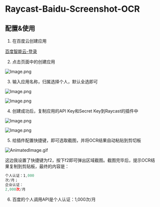 # Raycast-Baidu-Screenshot-OCR

## 配置&使用

1. 在百度云创建应用

[百度智能云-登录](https://console.bce.baidu.com/ai/?fromai=1#/ai/ocr/app/list)

2. 点击页面中的创建应用

![Image.png](https://res.craft.do/user/full/25a26439-c871-eb0f-88d6-9970f964746d/doc/1AD3B663-8FA8-4243-AFB0-AFA323DC2B0B/A60D3686-C1E3-4B27-8212-6FD1CD6EEC3A_2/JMXLU4ZqsbT4gk2SkZBBK62eHhEja5U1z1O9ZGI1WeMz/Image.png)

3. 输入应用名称，归属选择个人，默认全选即可

![Image.png](https://res.craft.do/user/full/25a26439-c871-eb0f-88d6-9970f964746d/doc/1AD3B663-8FA8-4243-AFB0-AFA323DC2B0B/76B811C9-5AEF-4943-A99D-4AE56CD7B0E4_2/I9giuWy7lYJJe3T1PW4Dd1tuB6dLS0FaDxI0V3csdXcz/Image.png)

![Image.png](https://res.craft.do/user/full/25a26439-c871-eb0f-88d6-9970f964746d/doc/1AD3B663-8FA8-4243-AFB0-AFA323DC2B0B/2433D591-1C93-49D2-95F8-0788D9E5AA7B_2/RLEtzcAB2rpRpDHzS9y2gz7WSsO2cy8m8ON6JIOEzxYz/Image.png)

4. 创建成功后，复制应用的API Key和Secret Key到Raycast的插件中

![Image.png](https://res.craft.do/user/full/25a26439-c871-eb0f-88d6-9970f964746d/doc/1AD3B663-8FA8-4243-AFB0-AFA323DC2B0B/0C239E8C-07A1-4EA5-B682-1139476E82A5_2/d04ijrcXuLNgIEc0KKyziTe1sjYTiUiWmBHK8HqWHpQz/Image.png)

![Image.png](https://res.craft.do/user/full/25a26439-c871-eb0f-88d6-9970f964746d/doc/1AD3B663-8FA8-4243-AFB0-AFA323DC2B0B/89470195-6BFF-49C3-95B9-DB10FC98BD24_2/tzfq6rAimZyKTtLxxWruKvbS5nzLkO4BGNsAkVTejhwz/Image.png)

5. 给插件配置快捷键，即可选取截图，并将OCR结果自动粘贴到剪切板

![AnimatedImage.gif](https://res.craft.do/user/full/25a26439-c871-eb0f-88d6-9970f964746d/doc/1AD3B663-8FA8-4243-AFB0-AFA323DC2B0B/6C06DE2C-12AC-4466-994B-19993146AED9_2/jEex6oX5P8jEMNlBOhkiMCclTFbnzrSgkcXYtlp1Nncz/AnimatedImage.gif)

这边我设置了快捷键为f2，按下f2即可弹出区域截图。截图完毕后，提示OCR结果复制到剪贴板，最终的内容是：

```typescript
个人认证：1,000
次/月；
企业认证：
2,000次/月
```

6. 百度的个人调用API是个人认证：1,000次/月

